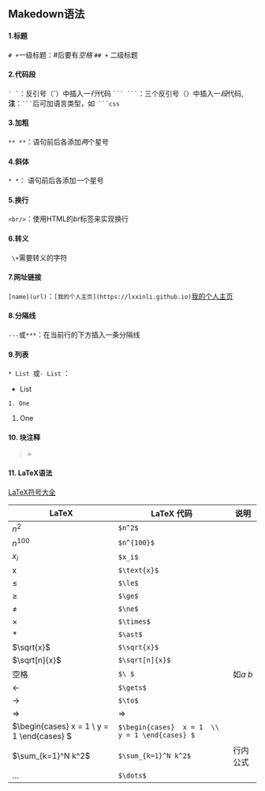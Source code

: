 ## Makedown语法
#### 1.标题
`# +`一级标题：#后要有*空格*
`## +` 二级标题
#### 2.代码段
``` ` ` ```：反引号（**`**）中插入一*行*代码
```` ``` ``` ````：三个反引号（）中插入一*段*代码,**注**：```` ``` ````后可加语言类型，如```` ```css````
#### 3.加粗
` ** ** `：语句前后各添加*两*个星号
#### 4.斜体
` * * `： 语句前后各添加*一*个星号
#### 5.换行
` <br/> `：使用HTML的*br*标签来实现换行
#### 6.转义
` \+`需要转义的字符

#### 7.网址链接
` [name](url) `：`[我的个人主页](https://lxxinli.github.io)`[我的个人主页](https://lxxinli.github.io)

#### 8.分隔线

`---`或`***`：在当前行的下方插入一条分隔线

####  9.列表

`* List `或`- List` ：

* List

`1. One`

1. One

#### 10. 块注释

> `> ` 

#### 11. LaTeX语法



[LaTeX符号大全](https://blog.csdn.net/qq_17528659/article/details/82152530)



| **LaTeX**     | **LaTeX 代码**  | **说明**  |
| ------ | -------- | --- |
| $n^2$         | `$n^2$`         |           |
| $n^{100}$     | `$n^{100}$`     |           |
| $x_i$         | `$x_i$`         |           |
| $\text{x}$    | `$\text{x}$`    |           |
| $\le$         | `$\le$`         |           |
| $\ge$         | `$\ge$`         |           |
| $\ne$         | `$\ne$`         |           |
| $\times$      | `$\times$`      |           |
| $\ast$        | `$\ast$`        |           |
| $\sqrt{x}$    | `$\sqrt{x}$`    |           |
| $\sqrt[n]{x}$ | `$\sqrt[n]{x}$` |           |
| 空格          | `$\ $`          | 如$a \ b$ |
| $\gets$       | `$\gets$`       |           |
| $\to$ | `$\to$` | |
| $\Rightarrow$ | $\Rightarrow$ | |
| $\begin{cases}  x = 1  \\ y = 1 \end{cases} $ | `$\begin{cases}  x = 1  \\ y = 1 \end{cases} $` | |
| $\sum_{k=1}^N k^2$ | `$\sum_{k=1}^N k^2$` | 行内公式 |
| $\dots$ | `$\dots$` | |































